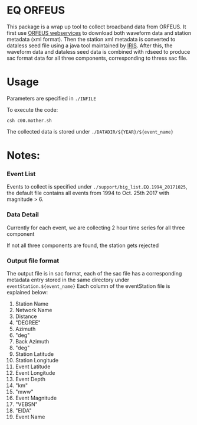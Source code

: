 # EQ ORFEUS

This package is a wrap up tool to collect broadband data from ORFEUS.
It first use [ORFEUS webservices](https://www.orfeus-eu.org/data/eida/webservices/) to download both waveform data and station metadata (xml format). Then the station xml metadata is converted to dataless seed file using a java tool maintained by [IRIS](https://seiscode.iris.washington.edu/projects/stationxml-converter/files). After this, the waveform data and dataless seed data is combined with rdseed to produce sac format data for all three components, corresponding to thress sac file.

# Usage
Parameters are specified in `./INFILE`

To execute the code:
```shell
csh c00.mother.sh
```

The collected data is stored under `./DATADIR/${YEAR}/${event_name}`


# Notes:

### Event List 
Events to collect is specified under `./support/big_list.EQ.1994_20171025`, the default file contains all events from 1994 to Oct. 25th 2017 with magnitude > 6.
### Data Detail
Currently for each event, we are collecting 2 hour time series for all three component

If not all three components are found, the station gets rejected
### Output file format
The output file is in sac format, each of the sac file has a corresponding metadata entry stored in the same directory under `eventStation.${event_name}`
Each column of the eventStation file is explained below:
1. Station Name
2. Network Name
3. Distance
4. "DEGREE"
5. Azimuth
6. "deg"
7. Back Azimuth
8. "deg"
9. Station Latitude
10. Station Longitude
11. Event Latitude
12. Event Longitude
13. Event Depth
14. "km"
15. "mww"
16. Event Magnitude
17. "VEBSN"
18. "EIDA"
19. Event Name

